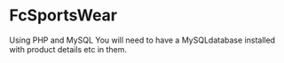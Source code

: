 FcSportsWear
============

Using PHP and MySQL
You will need to have a MySQLdatabase installed with product details etc in them.
